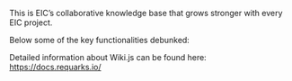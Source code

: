 This is EIC’s collaborative knowledge base that grows stronger with every EIC project. 

Below some of the key functionalities debunked:











Detailed information about Wiki.js can be found here:  https://docs.requarks.io/
